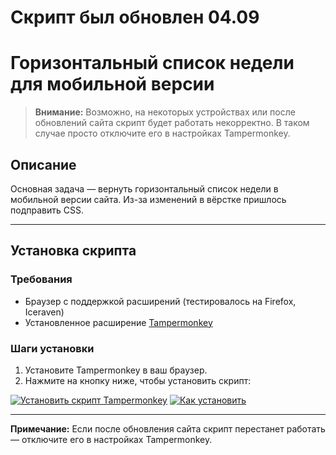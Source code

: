 # Скрипт был обновлен 04.09
# Горизонтальный список недели для мобильной версии

> **Внимание:** Возможно, на некоторых устройствах или после обновлений сайта скрипт будет работать некорректно. В таком случае просто отключите его в настройках Tampermonkey.

## Описание
Основная задача — вернуть горизонтальный список недели в мобильной версии сайта. Из-за изменений в вёрстке пришлось подправить CSS.

---

## Установка скрипта

### Требования
- Браузер с поддержкой расширений (тестировалось на Firefox, Iceraven)
- Установленное расширение [Tampermonkey](https://www.tampermonkey.net/)

### Шаги установки
1. Установите Tampermonkey в ваш браузер.
2. Нажмите на кнопку ниже, чтобы установить скрипт:

[![Установить скрипт Tampermonkey](https://assets.googlegpt.io/images/buttons/greasy-fork/install/this-script.svg)](https://github.com/MubaraksaGen/t2iti_horizontal_week/raw/refs/heads/main/t2iti-horizontal-week.user.js)
[![Как установить](https://assets.googlegpt.io/images/buttons/greasy-fork/help.svg)](#-installation)

---
**Примечание:** Если после обновления сайта скрипт перестанет работать — отключите его в настройках Tampermonkey.
